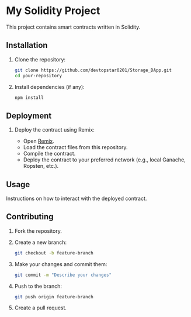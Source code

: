 # My Solidity Project

This project contains smart contracts written in Solidity.

## Installation

1. Clone the repository:

    ```bash
    git clone https://github.com/devtopstar0201/Storage_DApp.git
    cd your-repository
    ```

2. Install dependencies (if any):

    ```bash
    npm install
    ```

## Deployment

1. Deploy the contract using Remix:

    - Open [Remix](https://remix.ethereum.org).
    - Load the contract files from this repository.
    - Compile the contract.
    - Deploy the contract to your preferred network (e.g., local Ganache, Ropsten, etc.).

## Usage

Instructions on how to interact with the deployed contract.

## Contributing

1. Fork the repository.
2. Create a new branch:

    ```bash
    git checkout -b feature-branch
    ```

3. Make your changes and commit them:

    ```bash
    git commit -m "Describe your changes"
    ```

4. Push to the branch:

    ```bash
    git push origin feature-branch
    ```

5. Create a pull request.